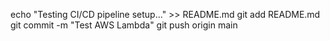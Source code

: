 echo "Testing CI/CD pipeline setup..." >> README.md
git add README.md
git commit -m "Test AWS Lambda"
git push origin main

